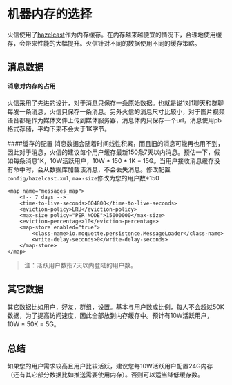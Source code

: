 # 机器内存的选择
火信使用了[hazelcast](https://hazelcast.com)作为内存缓存。在内存越来越便宜的情况下，合理地使用缓存，会带来性能的大幅提升。火信针对不同的数据使用不同的缓存策略。

## 消息数据

#### 消息对内存的占用
火信采用了先进的设计，对于消息只保存一条原始数据。也就是说1对1聊天和群聊每发一条消息，火信只保存一条消息。另外火信的消息尺寸比较小，对于图片视频语音都是作为媒体文件上传到媒体服务器，消息体内只保存一个url，消息使用pb格式存储，平均下来不会大于1K字节。

####缓存的配置
消息数据会随着时间线性积累，而且旧的消息可能再也用不到，因此对于消息，火信的建议每个用户缓存最新150条7天以内消息。预估一下，假如每条消息1K，10W活跃用户，10W * 150 * 1K = 15G。当用户接收消息缓存没有命中时，会从数据库加载该消息，不会丢失消息。修改配置```config/hazelcast.xml```, ```max-size```修改为您的用户数*150
```
<map name="messages_map">
    <!-- 7 days -->
    <time-to-live-seconds>604800</time-to-live-seconds>
    <eviction-policy>LRU</eviction-policy>
    <max-size policy="PER_NODE">15000000</max-size>
    <eviction-percentage>10</eviction-percentage>
    <map-store enabled="true">
        <class-name>io.moquette.persistence.MessageLoader</class-name>
        <write-delay-seconds>0</write-delay-seconds>
    </map-store>
</map>
```
> 注：活跃用户数指7天以内登陆的用户数。

## 其它数据
其它数据比如用户，好友，群组，设置。基本与用户数成比例，每人不会超过50K数据，为了提高访问速度，因此全部放到内存缓存中。预计有10W活跃用户， 10W * 50K = 5G。

## 总结
如果您的用户需求较高且用户比较活跃，建议您每10W活跃用户配置24G内存（还有其它部分数据比如推送需要使用内存）。否则可以适当降低缓存数。
